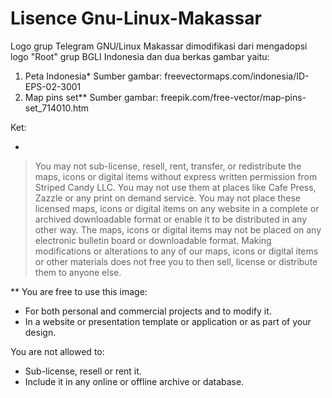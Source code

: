 # Lisence Gnu-Linux-Makassar

Logo grup Telegram GNU/Linux Makassar dimodifikasi dari mengadopsi logo "Root" grup BGLI Indonesia dan dua berkas gambar yaitu: 
1. Peta Indonesia*
Sumber gambar: freevectormaps.com/indonesia/ID-EPS-02-3001
2. Map pins set**
Sumber gambar: freepik.com/free-vector/map-pins-set_714010.htm


Ket:

*
>You may not sub-license, resell, rent, transfer, or redistribute the maps, icons or digital items without express written permission from Striped Candy LLC.
>You may not use them at places like Cafe Press, Zazzle or any print on demand service.
>You may not place these licensed maps, icons or digital items on any website in a complete or archived downloadable format or enable it to be distributed in any other way.
>The maps, icons or digital items may not be placed on any electronic bulletin board or downloadable format.
>Making modifications or alterations to any of our maps, icons or digital items or other materials does not free you to then sell, license or distribute them to anyone else.


**
You are free to use this image:
- For both personal and commercial projects and to modify it.
- In a website or presentation template or application or as part of your design.

You are not allowed to:
- Sub-license, resell or rent it.
- Include it in any online or offline archive or database.


